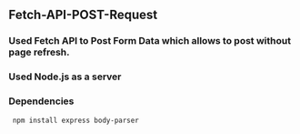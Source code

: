 ## Fetch-API-POST-Request

### Used Fetch API to Post Form Data which allows to post without page refresh.
### Used Node.js as a server 

### Dependencies
` npm install express body-parser`
